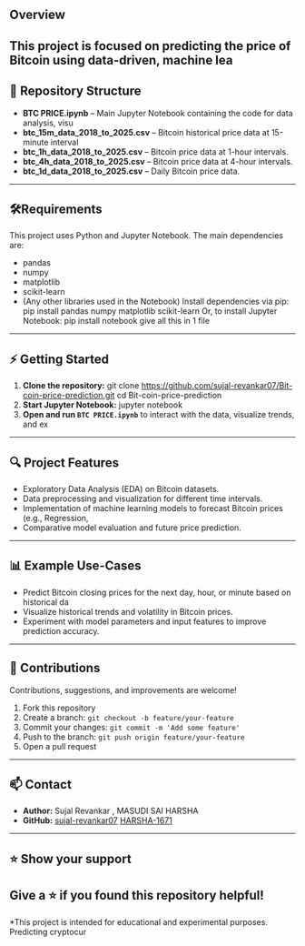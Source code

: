 ## Overview
This project is focused on predicting the price of Bitcoin using data-driven, machine lea
---
## 📁 Repository Structure
- **BTC PRICE.ipynb** – Main Jupyter Notebook containing the code for data analysis, visu
- **btc_15m_data_2018_to_2025.csv** – Bitcoin historical price data at 15-minute interval
- **btc_1h_data_2018_to_2025.csv** – Bitcoin price data at 1-hour intervals.
- **btc_4h_data_2018_to_2025.csv** – Bitcoin price data at 4-hour intervals.
- **btc_1d_data_2018_to_2025.csv** – Daily Bitcoin price data.
---
## 🛠️Requirements
This project uses Python and Jupyter Notebook. The main dependencies are:
- pandas
- numpy
- matplotlib
- scikit-learn
- (Any other libraries used in the Notebook)
Install dependencies via pip:
pip install pandas numpy matplotlib scikit-learn
Or, to install Jupyter Notebook:
pip install notebook
give all this in 1 file
---
## ⚡ Getting Started
1. **Clone the repository:**
git clone https://github.com/sujal-revankar07/Bit-coin-price-prediction.git
cd Bit-coin-price-prediction
2. **Start Jupyter Notebook:**
jupyter notebook
3. **Open and run `BTC PRICE.ipynb`** to interact with the data, visualize trends, and ex
---
## 🔍 Project Features
- Exploratory Data Analysis (EDA) on Bitcoin datasets.
- Data preprocessing and visualization for different time intervals.
- Implementation of machine learning models to forecast Bitcoin prices (e.g., Regression,
- Comparative model evaluation and future price prediction.
---
## 📊 Example Use-Cases
- Predict Bitcoin closing prices for the next day, hour, or minute based on historical da
- Visualize historical trends and volatility in Bitcoin prices.
- Experiment with model parameters and input features to improve prediction accuracy.
---
## 🙌 Contributions
Contributions, suggestions, and improvements are welcome!
1. Fork this repository
2. Create a branch: `git checkout -b feature/your-feature`
3. Commit your changes: `git commit -m 'Add some feature'`
4. Push to the branch: `git push origin feature/your-feature`
5. Open a pull request
---
## 📫 Contact
- **Author:** Sujal Revankar , MASUDI SAI HARSHA
- **GitHub:** [sujal-revankar07](https://github.com/sujal-revankar07)
              [HARSHA-1671](https://github.com/HARSHA-1671)
---
## ⭐️ Show your support
Give a ⭐️ if you found this repository helpful!
---
*This project is intended for educational and experimental purposes. Predicting cryptocur
